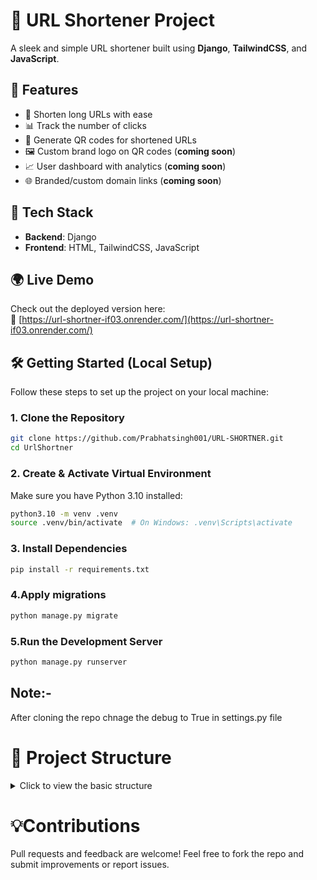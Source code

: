 # 🔗 URL Shortener Project

A sleek and simple URL shortener built using **Django**, **TailwindCSS**, and **JavaScript**.

## 🚀 Features

- 🔗 Shorten long URLs with ease  
- 📊 Track the number of clicks  
- 📸 Generate QR codes for shortened URLs  
- 🖼️ Custom brand logo on QR codes (**coming soon**)  
- 📈 User dashboard with analytics (**coming soon**)  
- 🌐 Branded/custom domain links (**coming soon**)  

## 🧰 Tech Stack

- **Backend**: Django  
- **Frontend**: HTML, TailwindCSS, JavaScript  

## 🌍 Live Demo

Check out the deployed version here:  
🔗 [https://url-shortner-if03.onrender.com/](https://url-shortner-if03.onrender.com/)

## 🛠️ Getting Started (Local Setup)

Follow these steps to set up the project on your local machine:

### 1. Clone the Repository

```bash
git clone https://github.com/Prabhatsingh001/URL-SHORTNER.git
cd UrlShortner
```

### 2. Create & Activate Virtual Environment

Make sure you have Python 3.10 installed:

```bash
python3.10 -m venv .venv
source .venv/bin/activate  # On Windows: .venv\Scripts\activate
```

### 3. Install Dependencies

```bash
pip install -r requirements.txt
```

### 4.Apply migrations

```bash
python manage.py migrate
```

### 5.Run the Development Server

```bash
python manage.py runserver
```

## Note:-

After cloning the repo chnage the debug to True in settings.py file

# 📂 Project Structure

<details>
<summary>Click to view the basic structure</summary>

```text
URL-SHORTNER/
├── Auth/                  # User authentication app
├── urlLogic/              # URL handling logic (shortening, tracking, etc.)
├── static/                # Static files (CSS, JS)
├── templates/             # HTML templates
├── manage.py
├── requirements.txt
└── ...
```
</details>

# 💡Contributions

Pull requests and feedback are welcome! Feel free to fork the repo and submit improvements or report issues.
